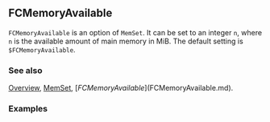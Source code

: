 ## FCMemoryAvailable

`FCMemoryAvailable` is an option of `MemSet`. It can be set to an integer `n`, where `n` is the available amount of main memory in MiB. The default setting is `$FCMemoryAvailable`.

### See also

[Overview](Extra/FeynCalc.md), [MemSet](MemSet.md), [$FCMemoryAvailable]($FCMemoryAvailable.md).

### Examples
